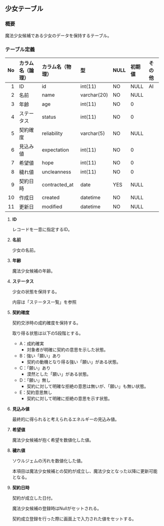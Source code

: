 ## 少女テーブル

### 概要

魔法少女候補である少女のデータを保持するテーブル。

### テーブル定義

| No | カラム名（論理） | カラム名（物理） | 型          | NULL | 初期値 | その他 |
|---:|:-----------------|:-----------------|:------------|:-----|:-------|:-------|
|  1 | ID               | id               | int(11)     | NO   | NULL   | AI     |
|  2 | 名前             | name             | varchar(20) | NO   | NULL   |        |
|  3 | 年齢             | age              | int(11)     | NO   | 0      |        |
|  4 | ステータス       | status           | int(11)     | NO   | 0      |        |
|  5 | 契約確度         | reliability      | varchar(5)  | NO   | NULL   |        |
|  6 | 見込み値         | expectation      | int(11)     | NO   | 0      |        |
|  7 | 希望値           | hope             | int(11)     | NO   | 0      |        |
|  8 | 穢れ値           | uncleanness      | int(11)     | NO   | 0      |        |
|  9 | 契約日時         | contracted_at    | date        | YES  | NULL   |        |
| 10 | 作成日           | created          | datetime    | NO   | NULL   |        |
| 11 | 更新日           | modified         | datetime    | NO   | NULL   |        |

1. **ID**

    レコードを一意に指定するID。

2. **名前**

    少女の名前。

3. **年齢**

    魔法少女候補の年齢。

4. **ステータス**

    少女の状態を保持する。

    内容は「ステータス一覧」を参照

5. **契約確度**

    契約交渉時の成約確度を保持する。

    取り得る状態は以下の5段階とする。

    - A：成約確実
        - 対象者が明確に契約の意思を示した状態。
    - B：強い「願い」あり
        - 契約の動機となり得る強い「願い」がある状態。
    - C：「願い」あり
        - 漠然とした「願い」がある状態。
    - D：「願い」無し
        - 契約に対して明確な拒絶の意思は無いが、「願い」も無い状態。
    - E：契約意思無し
        - 契約に対して明確に拒絶の意思を示す状態。

6. **見込み値**

    最終的に得られると考えられるエネルギーの見込み値。

7. **希望値**

    魔法少女候補が抱く希望を数値化した値。

8. **穢れ値**

    ソウルジェムの汚れを数値化した値。

    本項目は魔法少女候補との契約が成立し、魔法少女となった以降に更新可能となる。

9. **契約日時**

    契約が成立した日付。

    魔法少女候補の登録時はNullがセットされる。

    契約成立登録を行った際に画面上で入力された値をセットする。
